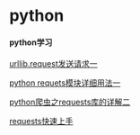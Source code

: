 # python
#### python学习

[urllib.request发送请求一](https://blog.csdn.net/bo_mask/article/details/76067790)

[python requets模块详细用法一](https://www.jianshu.com/p/201b94e6e2a1)

[python爬虫之requests库的详解二](https://blog.csdn.net/sunshunli/article/details/79965891)

[requests快速上手](http://docs.python-requests.org/zh_CN/latest/user/quickstart.html#id10)
